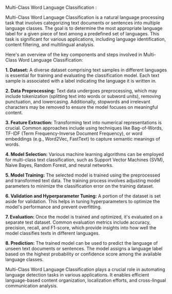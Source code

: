 Multi-Class Word Language Classification :

Multi-Class Word Language Classification is a natural language processing task that involves categorizing text documents or sentences into multiple language classes. The goal is to determine the most appropriate language label for a given piece of text among a predefined set of languages. This task is significant for various applications, including language identification, content filtering, and multilingual analysis.

Here's an overview of the key components and steps involved in Multi-Class Word Language Classification:

**1. Dataset:**
   A diverse dataset comprising text samples in different languages is essential for training and evaluating the classification model. Each text sample is associated with a label indicating the language it is written in.

**2. Data Preprocessing:**
   Text data undergoes preprocessing, which may include tokenization (splitting text into words or subword units), removing punctuation, and lowercasing. Additionally, stopwords and irrelevant characters may be removed to ensure the model focuses on meaningful content.

**3. Feature Extraction:**
   Transforming text into numerical representations is crucial. Common approaches include using techniques like Bag-of-Words, TF-IDF (Term Frequency-Inverse Document Frequency), or word embeddings (e.g., Word2Vec, FastText) to capture semantic meanings of words.

**4. Model Selection:**
   Various machine learning algorithms can be employed for multi-class text classification, such as Support Vector Machines (SVM), Naive Bayes, Random Forest, and neural networks.

**5. Model Training:**
   The selected model is trained using the preprocessed and transformed text data. The training process involves adjusting model parameters to minimize the classification error on the training dataset.

**6. Validation and Hyperparameter Tuning:**
   A portion of the dataset is set aside for validation. This helps in tuning hyperparameters to optimize the model's performance and prevent overfitting.

**7. Evaluation:**
   Once the model is trained and optimized, it's evaluated on a separate test dataset. Common evaluation metrics include accuracy, precision, recall, and F1-score, which provide insights into how well the model classifies texts in different languages.

**8. Prediction:**
   The trained model can be used to predict the language of unseen text documents or sentences. The model assigns a language label based on the highest probability or confidence score among the available language classes.

Multi-Class Word Language Classification plays a crucial role in automating language detection tasks in various applications. It enables efficient language-based content organization, localization efforts, and cross-lingual communication analysis.
